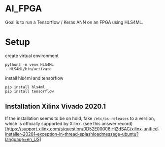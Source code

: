# AI_FPGA
Goal is to run a Tensorflow / Keras ANN on an FPGA using HLS4ML.


# Setup
create virtual environment
```
python3 -m venv HLS4ML
. HLS4ML/bin/activate
```

install hls4ml and tensorflow
```
pip install hls4ml
pip install tensorflow
```

## Installation Xilinx Vivado 2020.1
If the installation seems to be on hold, fake `/etc/os-releases` to a version, which is officially supported by Xilinx. (see this answer record)[https://support.xilinx.com/s/question/0D52E00006iHj2dSAC/xilinx-unified-installer-20201-exception-in-thread-splashloadmessage-ubuntu?language=en_US]
